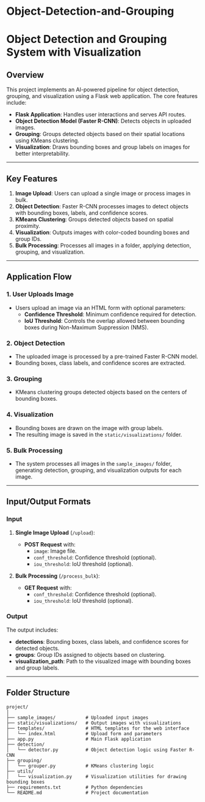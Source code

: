 ﻿# Object-Detection-and-Grouping

# Object Detection and Grouping System with Visualization  

## Overview  
This project implements an AI-powered pipeline for object detection, grouping, and visualization using a Flask web application. The core features include:  

- **Flask Application**: Handles user interactions and serves API routes.  
- **Object Detection Model (Faster R-CNN)**: Detects objects in uploaded images.  
- **Grouping**: Groups detected objects based on their spatial locations using KMeans clustering.  
- **Visualization**: Draws bounding boxes and group labels on images for better interpretability.  

---

## Key Features  
1. **Image Upload**: Users can upload a single image or process images in bulk.  
2. **Object Detection**: Faster R-CNN processes images to detect objects with bounding boxes, labels, and confidence scores.  
3. **KMeans Clustering**: Groups detected objects based on spatial proximity.  
4. **Visualization**: Outputs images with color-coded bounding boxes and group IDs.  
5. **Bulk Processing**: Processes all images in a folder, applying detection, grouping, and visualization.  

---

## Application Flow  

### 1. User Uploads Image  
- Users upload an image via an HTML form with optional parameters:  
  - **Confidence Threshold**: Minimum confidence required for detection.  
  - **IoU Threshold**: Controls the overlap allowed between bounding boxes during Non-Maximum Suppression (NMS).  

### 2. Object Detection  
- The uploaded image is processed by a pre-trained Faster R-CNN model.  
- Bounding boxes, class labels, and confidence scores are extracted.  

### 3. Grouping  
- KMeans clustering groups detected objects based on the centers of bounding boxes.  

### 4. Visualization  
- Bounding boxes are drawn on the image with group labels.  
- The resulting image is saved in the `static/visualizations/` folder.  

### 5. Bulk Processing  
- The system processes all images in the `sample_images/` folder, generating detection, grouping, and visualization outputs for each image.  

---

## Input/Output Formats  

### **Input**  

1. **Single Image Upload** (`/upload`):  
   - **POST Request** with:  
     - `image`: Image file.  
     - `conf_threshold`: Confidence threshold (optional).  
     - `iou_threshold`: IoU threshold (optional).  

2. **Bulk Processing** (`/process_bulk`):  
   - **GET Request** with:  
     - `conf_threshold`: Confidence threshold (optional).  
     - `iou_threshold`: IoU threshold (optional).  

### **Output**  
The output includes:  
- **detections**: Bounding boxes, class labels, and confidence scores for detected objects.  
- **groups**: Group IDs assigned to objects based on clustering.  
- **visualization_path**: Path to the visualized image with bounding boxes and group labels.  

---

## Folder Structure  

```plaintext
project/
│
├── sample_images/           # Uploaded input images  
├── static/visualizations/   # Output images with visualizations  
├── templates/               # HTML templates for the web interface  
│   └── index.html           # Upload form and parameters  
├── app.py                   # Main Flask application  
├── detection/  
│   └── detector.py          # Object detection logic using Faster R-CNN  
├── grouping/  
│   └── grouper.py           # KMeans clustering logic  
├── utils/  
│   └── visualization.py     # Visualization utilities for drawing bounding boxes  
├── requirements.txt         # Python dependencies  
└── README.md                # Project documentation  
